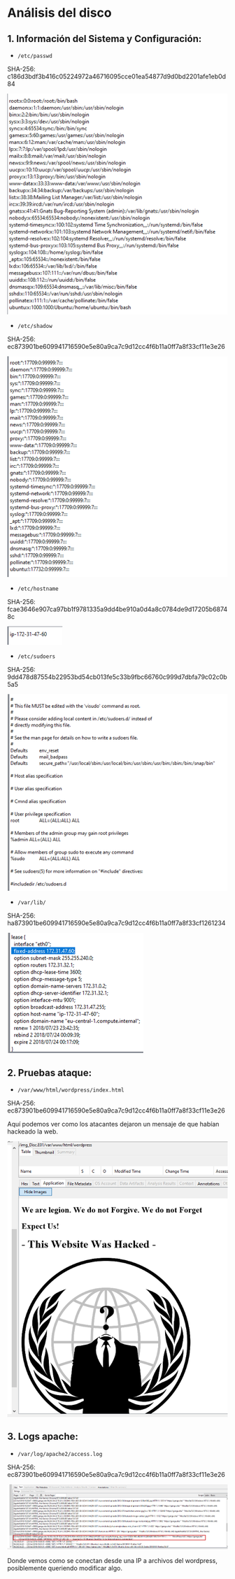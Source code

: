 # Análisis del disco

## 1. Información del Sistema y Configuración:

- `/etc/passwd`

SHA-256: c186d3bdf3b416c05224972a46716095cce01ea54877d9d0bd2201afe1eb0d84

![alt text](img/image.png)

- `/etc/shadow`

SHA-256:
ec873901be609941716590e5e80a9ca7c9d12cc4f6b11a0ff7a8f33cf11e3e26

![alt text](img/image2.png)

- `/etc/hostname`

SHA-256:
fcae3646e907ca97bb1f9781335a9dd4be910a0d4a8c0784de9d17205b68748c

![alt text](img/image3.png)

- `/etc/sudoers`

SHA-256:
9dd478d87554b22953bd54cb013fe5c33b9fbc66760c999d7dbfa79c02c0b5a5

![alt text](img/image4.png)

- `/var/lib/`

SHA-256:
ha873901be609941716590e5e80a9ca7c9d12cc4f6b11a0ff7a8f33cf1261234

![alt text](img/image5.png)

## 2. Pruebas ataque:

- `/var/www/html/wordpress/index.html`

SHA-256:
ec873901be609941716590e5e80a9ca7c9d12cc4f6b11a0ff7a8f33cf11e3e26

Aquí podemos ver como los atacantes dejaron un mensaje de que habían hackeado la web.

![alt text](img/image6.png)

## 3. Logs apache:

- `/var/log/apache2/access.log`

SHA-256:
ec873901be609941716590e5e80a9ca7c9d12cc4f6b11a0ff7a8f33cf11e3e26

![alt text](img/image7.png)

Donde vemos como se conectan desde una IP a archivos del wordpress, posiblemente queriendo modificar algo.